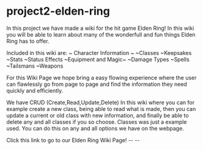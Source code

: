 # project2-elden-ring


In this project we have made a wiki for the hit game Elden Ring! In this wiki you will be able to learn about many of the wonderfull and fun things Elden Ring has to offer. 

Included in this wiki are:
~ Character Information ~
~Classes 
~Keepsakes 
~Stats
~Status Effects 
~Equipment and Magic~
~Damage Types
~Spells
~Tailsmans
~Weapons

For this Wiki Page we hope bring a easy flowing experience where the user can flawlessly go from page to page and find the information they need quickly and efficiently.

We have CRUD (Create,Read,Update,Delete) In this wiki where you can for example create a new class, being able to read what is made, then you can update a current or old class with new information, and finally be able to delete any and all classes if you so choose. Classes was just a example used. You can do this on any and all options we have on the webpage.


Click this link to go to our Elden Ring Wiki Page!
                 --     --